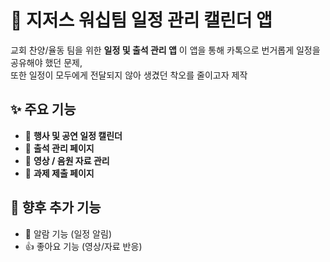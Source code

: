 # 📅 지저스 워십팀 일정 관리 캘린더 앱

교회 찬양/율동 팀을 위한 **일정 및 출석 관리 앱** 
이 앱을 통해 카톡으로 번거롭게 일정을 공유해야 했던 문제,  
또한 일정이 모두에게 전달되지 않아 생겼던 착오를 줄이고자 제작

## ✨ 주요 기능
- 📆 **행사 및 공연 일정 캘린더**  
- 👥 **출석 관리 페이지**  
- 🎥 **영상 / 음원 자료 관리**  
- 📝 **과제 제출 페이지**  

## 🚀 향후 추가 기능
- 🔔 알람 기능 (일정 알림)  
- 👍 좋아요 기능 (영상/자료 반응)  


